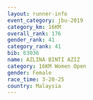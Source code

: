 ```yaml
---
layout: runner-info 
event_category: jbu-2019 
category_km: 16KM  
overall_rank: 176
gender_rank: 41
category_rank: 41
bib: 63036
name: AZLINA BINTI AZIZ
category: 16KM Women Open
gender: Female
race_time: 3-20-25
country: Malaysia
---
```

